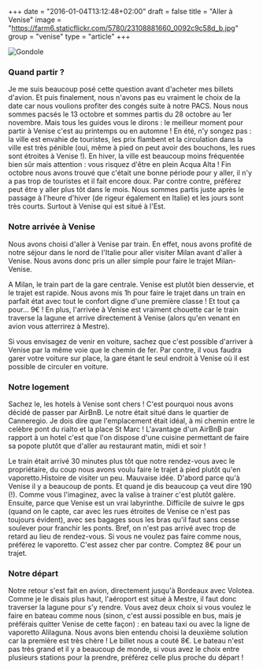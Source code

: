 +++
date = "2016-01-04T13:12:48+02:00"
draft = false
title = "Aller à Venise"
image = "https://farm6.staticflickr.com/5780/23108881660_0092c9c58d_b.jpg"
group = "venise"
type = "article"
+++


![Gondole](https://farm6.staticflickr.com/5780/23108881660_0092c9c58d_b.jpg)

### Quand partir ?
Je me suis beaucoup posé cette question avant d'acheter mes billets d'avion. Et puis finalement, nous n'avons pas eu vraiment le choix de la date car nous voulions profiter des congés suite à notre PACS. Nous nous sommes pacsés le 13 octobre et sommes partis du 28 octobre au 1er novembre. Mais tous les guides vous le dirons :
le meilleur moment pour partir à Venise c'est au printemps ou en automne ! En été, n'y songez pas : la ville est envahie de touristes, les prix flambent et la circulation
dans la ville est très pénible (oui, même à pied on peut avoir des bouchons, les rues sont étroites à Venise !). En hiver, la ville est beaucoup moins fréquentée bien sûr mais attention :
vous risquez d'être en plein Acqua Alta ! Fin octobre nous avons trouvé que c'était une bonne période pour y aller, il n'y a pas trop de touristes et il fait encore doux. Par contre
contre, préférez peut être y aller plus tôt dans le mois. Nous sommes partis juste après le passage à l'heure d'hiver (de rigeur également en Italie) et les jours sont très courts.
Surtout à Venise qui est situé à l'Est.

### Notre arrivée à Venise

Nous avons choisi d'aller à Venise par train. En effet, nous avons profité de notre séjour dans le nord de l'Italie pour aller visiter Milan avant d'aller
à Venise. Nous avons donc pris un aller simple pour faire le trajet Milan-Venise.

A Milan, le train part de la gare centrale. Venise est plutôt bien desservie, et le trajet est rapide. Nous avons mis 1h pour faire le trajet dans un train en parfait état avec tout le confort digne d'une première classe ! Et tout ça pour... 9€ ! En plus, l'arrivée à Venise est vraiment chouette car le train traverse la lagune
et arrive directement à Venise (alors qu'en venant en avion vous atterrirez à Mestre).

Si vous envisagez de venir en voiture, sachez que c'est possible d'arriver à Venise par la même voie que le chemin de fer. Par contre, il vous faudra garer votre voiture sur place,
la gare étant le seul endroit à Venise où il est possible de circuler en voiture.


### Notre logement
Sachez le, les hotels à Venise sont chers ! C'est pourquoi nous avons décidé de passer par AirBnB.
Le notre était situé dans le quartier de Canneregio. Je dois dire que l'emplacement était idéal, à mi chemin entre le celèbre pont du rialto
et la place St Marc ! L'avantage d'un AirBnB par rapport à un hotel c'est que l'on dispose d'une cuisine permettant
de faire sa popote plutôt que d'aller au restaurant matin, midi et soir !

Le train était arrivé 30 minutes plus tôt que notre rendez-vous avec le propriétaire, du coup nous avons voulu faire le trajet à pied plutôt qu'en vaporetto.Histoire de visiter un peu. Mauvaise idée. D'abord parce qu'à Venise 
il y a beaucoup de ponts. Et quand je dis beaucoup ça veut dire 190 (!). Comme vous l'imaginez, avec la valise à trainer c'est plutôt galère.
Ensuite, parce que Venise est un vrai labyrinthe. Difficile de suivre le gps (quand on le capte, car avec les rues étroites
de Venise ce n'est pas toujours évident), avec ses bagages sous les bras qu'il faut sans cesse soulever pour franchir les ponts.
Bref, on n'est pas arrivé avec trop de retard au lieu de rendez-vous.
Si vous ne voulez pas faire comme nous, préférez le vaporetto. C'est assez cher par contre. Comptez 8€ pour un trajet.


### Notre départ
Notre retour s'est fait en avion, directement jusqu'à Bordeaux avec Volotea. Comme je le disais plus haut, l'aéroport est
situé à Mestre, il faut donc traverser la lagune pour s'y rendre. Vous avez deux choix si vous voulez le faire en bateau comme nous (sinon, c'est aussi possible en bus, mais je préférais quitter Venise de cette façon) : en bateau taxi ou avec la ligne de vaporetto Alilaguna.
Nous avons bien entendu choisi la deuxième solution car la première est très chère ! Le billet nous a couté 8€.
Le bateau n'est pas très grand et il y a beaucoup de monde, si vous avez le choix entre plusieurs stations pour la prendre, préférez celle plus proche du départ !
